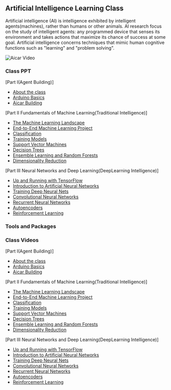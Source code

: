 ## Artificial Intelligence Learning Class

Artificial intelligence (AI) is intelligence exhibited by intelligent agents(machines), rather than humans or other animals. AI research focus on the study of intelligent agents: any programmed device that senses its environment and takes actions that maximize its chance of success at some goal. Artificial intelligence concerns techniques that mimic human cognitive functions such as "learning" and "problem solving".

![Aicar Video](https://github.com/luckh2/aiclass/raw/master/media/aicar.gif)

### Class PPT
[Part I(Agent Building)]

- [About the class](https://github.com/luckh2/aiclass/edit/master/README.md)
- [Arduino Basics](https://github.com/luckh2/aiclass/edit/master/README.md)
- [Aicar Building](https://github.com/luckh2/aiclass/edit/master/README.md)

[Part II Fundamentals of Machine Learning(Traditional Intelligence)]
- [ The Machine Learning Landscape](https://github.com/luckh2/aiclass/edit/master/README.md)
- [ End-to-End Machine Learning Project](https://github.com/luckh2/aiclass/edit/master/README.md)
- [ Classification](https://github.com/luckh2/aiclass/edit/master/README.md)
- [ Training Models](https://github.com/luckh2/aiclass/edit/master/README.md)
- [ Support Vector Machines](https://github.com/luckh2/aiclass/edit/master/README.md)
- [ Decision Trees](https://github.com/luckh2/aiclass/edit/master/README.md)
- [ Ensemble Learning and Random Forests](https://github.com/luckh2/aiclass/edit/master/README.md)
- [ Dimensionality Reduction](https://github.com/luckh2/aiclass/edit/master/README.md)

[Part III  Neural Networks and Deep Learning(DeepLearning Intelligence)]
- [ Up and Running with TensorFlow](https://github.com/luckh2/aiclass/edit/master/README.md)
- [ Introduction to Artificial Neural Networks](https://github.com/luckh2/aiclass/edit/master/README.md)
- [ Training Deep Neural Nets](https://github.com/luckh2/aiclass/edit/master/README.md)
- [ Convolutional Neural Networks](https://github.com/luckh2/aiclass/edit/master/README.md)
- [ Recurrent Neural Networks](https://github.com/luckh2/aiclass/edit/master/README.md)
- [ Autoencoders](https://github.com/luckh2/aiclass/edit/master/README.md)
- [ Reinforcement Learning](https://github.com/luckh2/aiclass/edit/master/README.md)

### Tools and Packages

### Class Videos
[Part I(Agent Building)]

- [About the class](https://github.com/luckh2/aiclass/edit/master/README.md)
- [Arduino Basics](https://github.com/luckh2/aiclass/edit/master/README.md)
- [Aicar Building](https://github.com/luckh2/aiclass/edit/master/README.md)

[Part II Fundamentals of Machine Learning(Traditional Intelligence)]
- [ The Machine Learning Landscape](https://github.com/luckh2/aiclass/edit/master/README.md)
- [ End-to-End Machine Learning Project](https://github.com/luckh2/aiclass/edit/master/README.md)
- [ Classification](https://github.com/luckh2/aiclass/edit/master/README.md)
- [ Training Models](https://github.com/luckh2/aiclass/edit/master/README.md)
- [ Support Vector Machines](https://github.com/luckh2/aiclass/edit/master/README.md)
- [ Decision Trees](https://github.com/luckh2/aiclass/edit/master/README.md)
- [ Ensemble Learning and Random Forests](https://github.com/luckh2/aiclass/edit/master/README.md)
- [ Dimensionality Reduction](https://github.com/luckh2/aiclass/edit/master/README.md)

[Part III  Neural Networks and Deep Learning(DeepLearning Intelligence)]
- [ Up and Running with TensorFlow](https://github.com/luckh2/aiclass/edit/master/README.md)
- [ Introduction to Artificial Neural Networks](https://github.com/luckh2/aiclass/edit/master/README.md)
- [ Training Deep Neural Nets](https://github.com/luckh2/aiclass/edit/master/README.md)
- [ Convolutional Neural Networks](https://github.com/luckh2/aiclass/edit/master/README.md)
- [ Recurrent Neural Networks](https://github.com/luckh2/aiclass/edit/master/README.md)
- [ Autoencoders](https://github.com/luckh2/aiclass/edit/master/README.md)
- [ Reinforcement Learning](https://github.com/luckh2/aiclass/edit/master/README.md)

